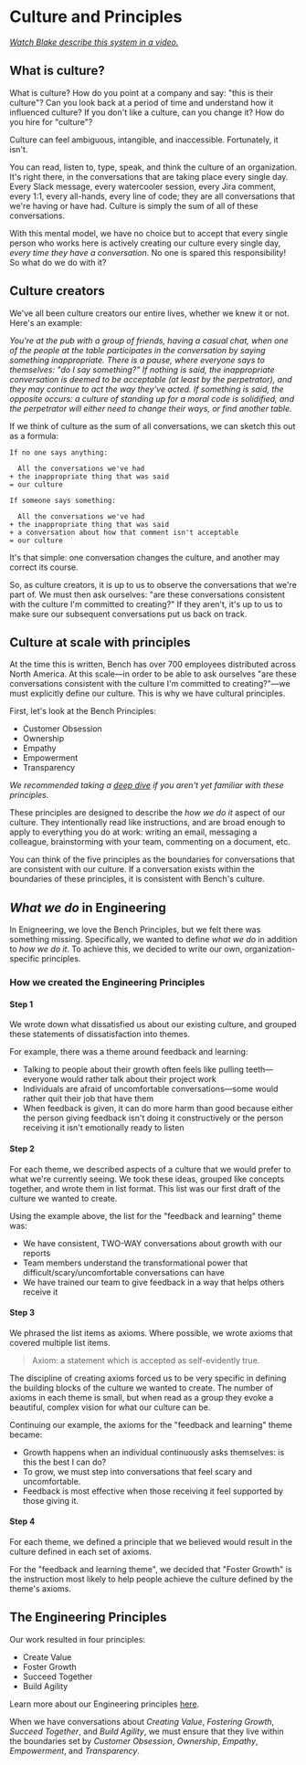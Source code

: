 # Culture and Principles

_[Watch Blake describe this system in a video.](https://www.instagram.com/tv/CHyqMh8hTVW/)_

## What is culture?

What is culture? How do you point at a company and say: "this is their culture"? Can you look back at a period of time and understand how it influenced culture? If you don't like a culture, can you change it? How do you hire for "culture"?

Culture can feel ambiguous, intangible, and inaccessible. Fortunately, it isn't.

You can read, listen to, type, speak, and think the culture of an organization. It's right there, in the conversations that are taking place every single day. Every Slack message, every watercooler session, every Jira comment, every 1:1, every all-hands, every line of code; they are all conversations that we're having or have had. Culture is simply the sum of all of these conversations.

With this mental model, we have no choice but to accept that every single person who works here is actively creating our culture every single day, _every time they have a conversation_. No one is spared this responsibility! So what do we do with it?

## Culture creators

We've all been culture creators our entire lives, whether we knew it or not. Here's an example:

_You're at the pub with a group of friends, having a casual chat, when one of the people at the table 
participates in the conversation by saying something inappropriate. 
There is a pause, where everyone says to themselves: "do I say something?"
If nothing is said, the inappropriate conversation is deemed to be acceptable (at least by the perpetrator), and they may continue to act the way they've acted.
If something is said, the opposite occurs: a culture of standing up for a moral code is solidified, and the perpetrator will either need to change their ways, or find another table._

If we think of culture as the sum of all conversations, we can sketch this out as a formula:

```
If no one says anything:

  All the conversations we've had 
+ the inappropriate thing that was said 
= our culture

If someone says something:

  All the conversations we've had 
+ the inappropriate thing that was said 
+ a conversation about how that comment isn't acceptable 
= our culture
```

It's that simple: one conversation changes the culture, and another may correct its course.

So, as culture creators, it is up to us to observe the conversations that we're part of. We must then ask ourselves: "are these conversations consistent with the culture I'm committed to creating?" If they aren't, it's up to us to make sure our subsequent conversations put us back on track.

## Culture at scale with principles

At the time this is written, Bench has over 700 employees distributed across North America. At this scale—in order to be able to ask ourselves "are these conversations consistent with the culture I'm committed to creating?"—we must explicitly define our culture. This is why we have cultural principles.

First, let's look at the Bench Principles:

- Customer Obsession
- Ownership
- Empathy
- Empowerment
- Transparency

_We recommended taking a [deep dive](https://bench.co/go/culture/) if you aren't yet familiar with these principles._

These principles are designed to describe the _how we do it_ aspect of our culture. They intentionally read like instructions, and are broad enough to apply to everything you do at work: writing an email, messaging a colleague, brainstorming with your team, commenting on a document, etc.

You can think of the five principles as the boundaries for conversations that are consistent with our culture. If a conversation exists within the boundaries of these principles, it is consistent with Bench's culture.

## _What we do_ in Engineering

In Enigneering, we love the Bench Principles, but we felt there was something missing. Specifically, we wanted to define _what we do_ in addition to _how we do it_. To achieve this, we decided to write our own, organization-specific principles.

### How we created the Engineering Principles

#### Step 1

We wrote down what dissatisfied us about our existing culture, and grouped these statements of dissatisfaction into themes.

For example, there was a theme around feedback and learning:
- Talking to people about their growth often feels like pulling teeth—everyone would rather talk about their project work
- Individuals are afraid of uncomfortable conversations—some would rather quit their job that have them
- When feedback is given, it can do more harm than good because either the person giving feedback isn't doing it constructively or the person receiving it isn't emotionally ready to listen

#### Step 2

For each theme, we described aspects of a culture that we would prefer to what we're currently seeing. We took these ideas, grouped like concepts together, and wrote them in list format. This list was our first draft of the culture we wanted to create.

Using the example above, the list for the "feedback and learning" theme was:
- We have consistent, TWO-WAY conversations about growth with our reports
- Team members understand the transformational power that difficult/scary/uncomfortable conversations can have
- We have trained our team to give feedback in a way that helps others receive it

#### Step 3

We phrased the list items as axioms. Where possible, we wrote axioms that covered multiple list items.

> Axiom: a statement which is accepted as self-evidently true.

The discipline of creating axioms forced us to be very specific in defining the building blocks of the culture we wanted to create. The number of axioms in each theme is small, but when read as a group they evoke a beautiful, complex vision for what our culture can be.

Continuing our example, the axioms for the "feedback and learning" theme became:
- Growth happens when an individual continuously asks themselves: is this the best I can do?
- To grow, we must step into conversations that feel scary and uncomfortable.
- Feedback is most effective when those receiving it feel supported by those giving it.

#### Step 4

For each theme, we defined a principle that we believed would result in the culture defined in each set of axioms.

For the "feedback and learning theme", we decided that "Foster Growth" is the instruction most likely to help people achieve the culture defined by the theme's axioms.

## The Engineering Principles

Our work resulted in four principles:

- Create Value
- Foster Growth
- Succeed Together
- Build Agility

Learn more about our Engineering principles [here](https://github.com/BenchLabs/bench-technology-handbook/blob/master/technology-principles.md). 


When we have conversations about _Creating Value_, _Fostering Growth_, _Succeed Together_, and _Build Agility_, we must ensure that they live within the boundaries set by _Customer Obsession_, _Ownership_, _Empathy_, _Empowerment_, and _Transparency_.
